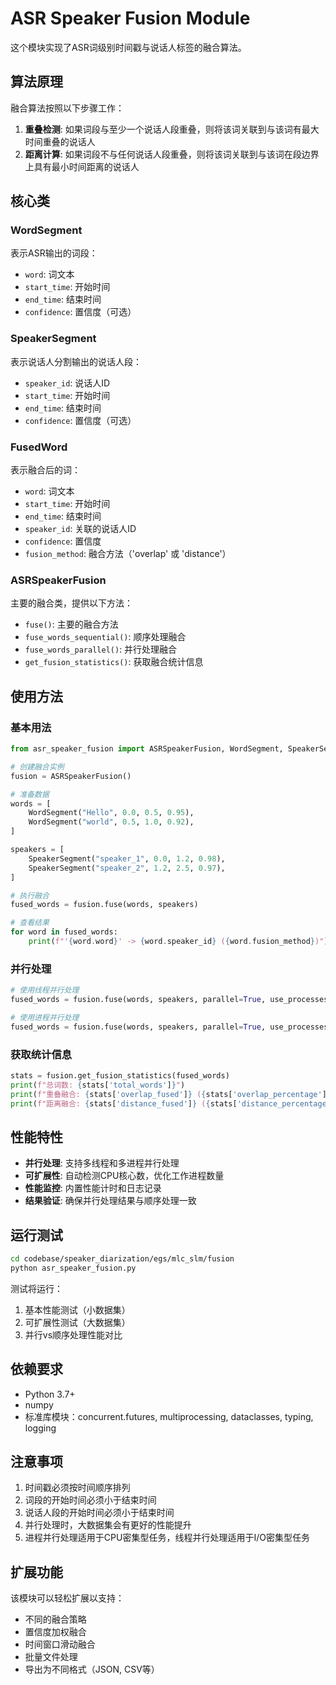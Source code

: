 # ASR Speaker Fusion Module

这个模块实现了ASR词级别时间戳与说话人标签的融合算法。

## 算法原理

融合算法按照以下步骤工作：

1. **重叠检测**: 如果词段与至少一个说话人段重叠，则将该词关联到与该词有最大时间重叠的说话人
2. **距离计算**: 如果词段不与任何说话人段重叠，则将该词关联到与该词在段边界上具有最小时间距离的说话人

## 核心类

### WordSegment
表示ASR输出的词段：
- `word`: 词文本
- `start_time`: 开始时间
- `end_time`: 结束时间
- `confidence`: 置信度（可选）

### SpeakerSegment
表示说话人分割输出的说话人段：
- `speaker_id`: 说话人ID
- `start_time`: 开始时间
- `end_time`: 结束时间
- `confidence`: 置信度（可选）

### FusedWord
表示融合后的词：
- `word`: 词文本
- `start_time`: 开始时间
- `end_time`: 结束时间
- `speaker_id`: 关联的说话人ID
- `confidence`: 置信度
- `fusion_method`: 融合方法（'overlap' 或 'distance'）

### ASRSpeakerFusion
主要的融合类，提供以下方法：
- `fuse()`: 主要的融合方法
- `fuse_words_sequential()`: 顺序处理融合
- `fuse_words_parallel()`: 并行处理融合
- `get_fusion_statistics()`: 获取融合统计信息

## 使用方法

### 基本用法

```python
from asr_speaker_fusion import ASRSpeakerFusion, WordSegment, SpeakerSegment

# 创建融合实例
fusion = ASRSpeakerFusion()

# 准备数据
words = [
    WordSegment("Hello", 0.0, 0.5, 0.95),
    WordSegment("world", 0.5, 1.0, 0.92),
]

speakers = [
    SpeakerSegment("speaker_1", 0.0, 1.2, 0.98),
    SpeakerSegment("speaker_2", 1.2, 2.5, 0.97),
]

# 执行融合
fused_words = fusion.fuse(words, speakers)

# 查看结果
for word in fused_words:
    print(f"'{word.word}' -> {word.speaker_id} ({word.fusion_method})")
```

### 并行处理

```python
# 使用线程并行处理
fused_words = fusion.fuse(words, speakers, parallel=True, use_processes=False)

# 使用进程并行处理
fused_words = fusion.fuse(words, speakers, parallel=True, use_processes=True)
```

### 获取统计信息

```python
stats = fusion.get_fusion_statistics(fused_words)
print(f"总词数: {stats['total_words']}")
print(f"重叠融合: {stats['overlap_fused']} ({stats['overlap_percentage']:.1f}%)")
print(f"距离融合: {stats['distance_fused']} ({stats['distance_percentage']:.1f}%)")
```

## 性能特性

- **并行处理**: 支持多线程和多进程并行处理
- **可扩展性**: 自动检测CPU核心数，优化工作进程数量
- **性能监控**: 内置性能计时和日志记录
- **结果验证**: 确保并行处理结果与顺序处理一致

## 运行测试

```bash
cd codebase/speaker_diarization/egs/mlc_slm/fusion
python asr_speaker_fusion.py
```

测试将运行：
1. 基本性能测试（小数据集）
2. 可扩展性测试（大数据集）
3. 并行vs顺序处理性能对比

## 依赖要求

- Python 3.7+
- numpy
- 标准库模块：concurrent.futures, multiprocessing, dataclasses, typing, logging

## 注意事项

1. 时间戳必须按时间顺序排列
2. 词段的开始时间必须小于结束时间
3. 说话人段的开始时间必须小于结束时间
4. 并行处理时，大数据集会有更好的性能提升
5. 进程并行处理适用于CPU密集型任务，线程并行处理适用于I/O密集型任务

## 扩展功能

该模块可以轻松扩展以支持：
- 不同的融合策略
- 置信度加权融合
- 时间窗口滑动融合
- 批量文件处理
- 导出为不同格式（JSON, CSV等）
